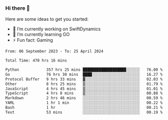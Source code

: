 ### Hi there 👋

Here are some ideas to get you started:

- 🔭 I’m currently working on SwiftDynamics
- 🌱 I’m currently learning GO
-  ⚡ Fun fact: Gaming
  
  <!--
- 👯 I’m looking to collaborate on ...
- 🤔 I’m looking for help with ...
- 💬 Ask me about ...
- 📫 How to reach me: ...
- 😄 Pronouns: ...
-->

<!--START_SECTION:waka-->

```txt
From: 06 September 2023 - To: 25 April 2024

Total Time: 470 hrs 16 mins

Python            357 hrs 25 mins ███████████████████░░░░░░   76.00 %
Go                76 hrs 30 mins  ████░░░░░░░░░░░░░░░░░░░░░   16.27 %
Protocol Buffer   9 hrs 33 mins   ▓░░░░░░░░░░░░░░░░░░░░░░░░   02.03 %
Other             8 hrs 25 mins   ▒░░░░░░░░░░░░░░░░░░░░░░░░   01.79 %
JavaScript        4 hrs 45 mins   ▒░░░░░░░░░░░░░░░░░░░░░░░░   01.01 %
TypeScript        4 hrs 8 mins    ▒░░░░░░░░░░░░░░░░░░░░░░░░   00.88 %
Markdown          2 hrs 46 mins   ░░░░░░░░░░░░░░░░░░░░░░░░░   00.59 %
YAML              1 hr 1 min      ░░░░░░░░░░░░░░░░░░░░░░░░░   00.22 %
Bash              1 hr            ░░░░░░░░░░░░░░░░░░░░░░░░░   00.21 %
Text              53 mins         ░░░░░░░░░░░░░░░░░░░░░░░░░   00.19 %
```

<!--END_SECTION:waka-->
